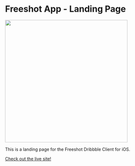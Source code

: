 
# Freeshot App - Landing Page

<img src="http://cl.ly/image/1n1P3z1x3L1W/screen.png" width="400"/>

This is a landing page for the Freeshot Dribbble Client for iOS. 

[Check out the live site!](http://labs.lukevella.com/freeshot-landing/)

